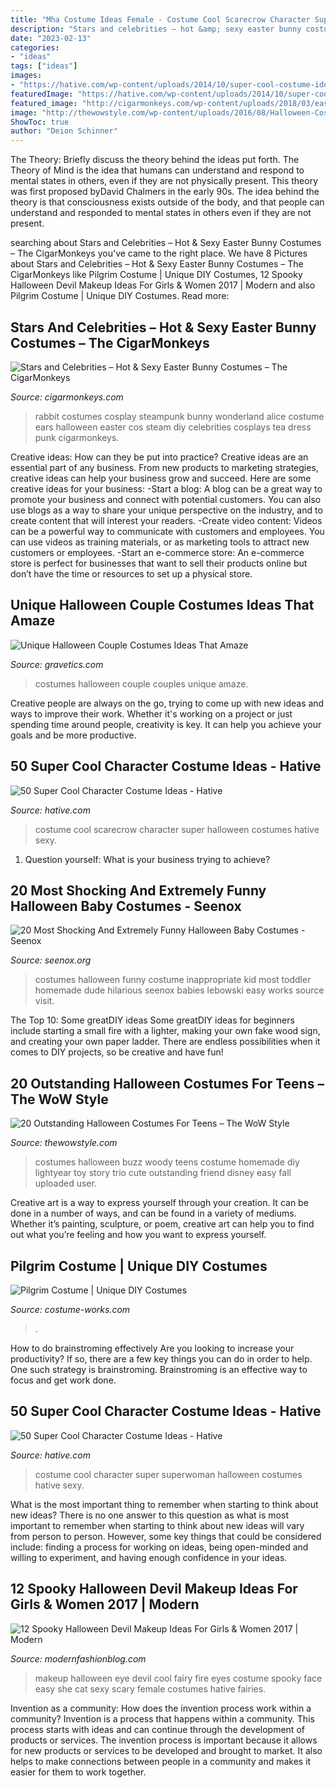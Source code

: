 ```yaml
---
title: "Mha Costume Ideas Female - Costume Cool Scarecrow Character Super Halloween Costumes Hative Sexy"
description: "Stars and celebrities – hot &amp; sexy easter bunny costumes – the cigarmonkeys"
date: "2023-02-13"
categories:
- "ideas"
tags: ["ideas"]
images:
- "https://hative.com/wp-content/uploads/2014/10/super-cool-costume-ideas/13-superwoman-costume.jpg"
featuredImage: "https://hative.com/wp-content/uploads/2014/10/super-cool-costume-ideas/13-superwoman-costume.jpg"
featured_image: "http://cigarmonkeys.com/wp-content/uploads/2018/03/easter-bunny-mask-rabbit-cusume-sexy-hot-27.jpg"
image: "http://thewowstyle.com/wp-content/uploads/2016/08/Halloween-Costumes-For-Teens.jpg"
ShowToc: true
author: "Deion Schinner"
---
```



The Theory: Briefly discuss the theory behind the ideas put forth.
The Theory of Mind is the idea that humans can understand and respond to mental states in others, even if they are not physically present. This theory was first proposed byDavid Chalmers in the early 90s. The idea behind the theory is that consciousness exists outside of the body, and that people can understand and responded to mental states in others even if they are not present.

	

		
searching about Stars and Celebrities – Hot &amp; Sexy Easter Bunny Costumes – The CigarMonkeys you've came to the right place. We have 8 Pictures about Stars and Celebrities – Hot &amp; Sexy Easter Bunny Costumes – The CigarMonkeys like Pilgrim Costume | Unique DIY Costumes, 12 Spooky Halloween Devil Makeup Ideas For Girls &amp; Women 2017 | Modern and also Pilgrim Costume | Unique DIY Costumes. Read more:
		
    
## Stars And Celebrities – Hot &amp; Sexy Easter Bunny Costumes – The CigarMonkeys

<img loading=lazy src="http://cigarmonkeys.com/wp-content/uploads/2018/03/easter-bunny-mask-rabbit-cusume-sexy-hot-27.jpg" onerror="this.onerror=null;this.src='https://tse4.mm.bing.net/th?id=OIP.qDBXZqNf5pxiMcPdEJ3EgwAAAA&amp;pid=15.1';" alt="Stars and Celebrities – Hot &amp; Sexy Easter Bunny Costumes – The CigarMonkeys">

_Source: cigarmonkeys.com_

>rabbit costumes cosplay steampunk bunny wonderland alice costume ears halloween easter cos steam diy celebrities cosplays tea dress punk cigarmonkeys. 

	

Creative ideas: How can they be put into practice?
Creative ideas are an essential part of any business. From new products to marketing strategies, creative ideas can help your business grow and succeed. Here are some creative ideas for your business: 
-Start a blog: A blog can be a great way to promote your business and connect with potential customers. You can also use blogs as a way to share your unique perspective on the industry, and to create content that will interest your readers. 
-Create video content: Videos can be a powerful way to communicate with customers and employees. You can use videos as training materials, or as marketing tools to attract new customers or employees. 
-Start an e-commerce store: An e-commerce store is perfect for businesses that want to sell their products online but don’t have the time or resources to set up a physical store.

    
## Unique Halloween Couple Costumes Ideas That Amaze

<img loading=lazy src="https://www.gravetics.com/wp-content/uploads/2017/07/Best-Couples-Halloween-Costumes.jpg" onerror="this.onerror=null;this.src='https://tse4.mm.bing.net/th?id=OIP.E8-37tenHOZZc3BKIJIzDQHaNK&amp;pid=15.1';" alt="Unique Halloween Couple Costumes Ideas That Amaze">

_Source: gravetics.com_

>costumes halloween couple couples unique amaze. 

	

Creative people are always on the go, trying to come up with new ideas and ways to improve their work. Whether it's working on a project or just spending time around people, creativity is key. It can help you achieve your goals and be more productive.

    
## 50 Super Cool Character Costume Ideas - Hative

<img loading=lazy src="https://hative.com/wp-content/uploads/2014/10/super-cool-costume-ideas/11-scarecrow-costume.jpg" onerror="this.onerror=null;this.src='https://tse3.mm.bing.net/th?id=OIP.kBGO-qK-kMEda0B8BUMnCwHaLH&amp;pid=15.1';" alt="50 Super Cool Character Costume Ideas - Hative">

_Source: hative.com_

>costume cool scarecrow character super halloween costumes hative sexy. 

	

1. Question yourself: What is your business trying to achieve? 

    
## 20 Most Shocking And Extremely Funny Halloween Baby Costumes - Seenox

<img loading=lazy src="http://www.seenox.org/wp-content/uploads/2015/02/Funny-Kid-Costume-13.jpg" onerror="this.onerror=null;this.src='https://tse2.mm.bing.net/th?id=OIP.t7IDxPw-dsOeRyCmRS8RDAHaMP&amp;pid=15.1';" alt="20 Most Shocking And Extremely Funny Halloween Baby Costumes - Seenox">

_Source: seenox.org_

>costumes halloween funny costume inappropriate kid most toddler homemade dude hilarious seenox babies lebowski easy works source visit. 

	

The Top 10: Some greatDIY ideas
Some greatDIY ideas for beginners include starting a small fire with a lighter, making your own fake wood sign, and creating your own paper ladder. There are endless possibilities when it comes to DIY projects, so be creative and have fun!

    
## 20 Outstanding Halloween Costumes For Teens – The WoW Style

<img loading=lazy src="http://thewowstyle.com/wp-content/uploads/2016/08/Halloween-Costumes-For-Teens.jpg" onerror="this.onerror=null;this.src='https://tse3.mm.bing.net/th?id=OIP.2NH-R6RxTd0cpIMuFziFCQHaJ3&amp;pid=15.1';" alt="20 Outstanding Halloween Costumes For Teens – The WoW Style">

_Source: thewowstyle.com_

>costumes halloween buzz woody teens costume homemade diy lightyear toy story trio cute outstanding friend disney easy fall uploaded user. 

	

Creative art is a way to express yourself through your creation. It can be done in a number of ways, and can be found in a variety of mediums. Whether it’s painting, sculpture, or poem, creative art can help you to find out what you’re feeling and how you want to express yourself.

    
## Pilgrim Costume | Unique DIY Costumes

<img loading=lazy src="https://photos.costume-works.com/full/pilgrim.jpg" onerror="this.onerror=null;this.src='https://tse3.mm.bing.net/th?id=OIP.NDIIPznvU9aF5eOCh-c_GQHaL5&amp;pid=15.1';" alt="Pilgrim Costume | Unique DIY Costumes">

_Source: costume-works.com_

>. 

	

How to do brainstroming effectively
Are you looking to increase your productivity? If so, there are a few key things you can do in order to help. One such strategy is brainstroming. Brainstroming is an effective way to focus and get work done.

    
## 50 Super Cool Character Costume Ideas - Hative

<img loading=lazy src="https://hative.com/wp-content/uploads/2014/10/super-cool-costume-ideas/13-superwoman-costume.jpg" onerror="this.onerror=null;this.src='https://tse3.mm.bing.net/th?id=OIP.UaBbFI7UmNL7FYnLT3LQkQHaLB&amp;pid=15.1';" alt="50 Super Cool Character Costume Ideas - Hative">

_Source: hative.com_

>costume cool character super superwoman halloween costumes hative sexy. 

	

What is the most important thing to remember when starting to think about new ideas?
There is no one answer to this question as what is most important to remember when starting to think about new ideas will vary from person to person. However, some key things that could be considered include: finding a process for working on ideas, being open-minded and willing to experiment, and having enough confidence in your ideas.

    
## 12 Spooky Halloween Devil Makeup Ideas For Girls &amp; Women 2017 | Modern

<img loading=lazy src="http://modernfashionblog.com/wp-content/uploads/2017/08/12-Spooky-Halloween-Devil-Makeup-Ideas-For-Girls-Women-2017-7.jpg" onerror="this.onerror=null;this.src='https://tse1.mm.bing.net/th?id=OIP.IJmh15nSNb7J_tQoIi4chgHaLH&amp;pid=15.1';" alt="12 Spooky Halloween Devil Makeup Ideas For Girls &amp; Women 2017 | Modern">

_Source: modernfashionblog.com_

>makeup halloween eye devil cool fairy fire eyes costume spooky face easy she cat sexy scary female costumes hative fairies. 

	

Invention as a community: How does the invention process work within a community?
Invention is a process that happens within a community. This process starts with ideas and can continue through the development of products or services. The invention process is important because it allows for new products or services to be developed and brought to market. It also helps to make connections between people in a community and makes it easier for them to work together.


